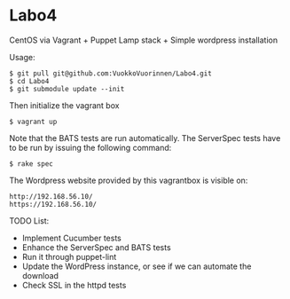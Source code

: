 Labo4
=====

CentOS via Vagrant + Puppet Lamp stack + Simple wordpress installation

Usage:

	$ git pull git@github.com:VuokkoVuorinnen/Labo4.git
	$ cd Labo4
	$ git submodule update --init

Then initialize the vagrant box

	$ vagrant up

Note that the BATS tests are run automatically. The ServerSpec tests have to be run by issuing the following command:

	$ rake spec

The Wordpress website provided by this vagrantbox is visible on:

	http://192.168.56.10/
	https://192.168.56.10/

TODO List:

* Implement Cucumber tests
* Enhance the ServerSpec and BATS tests
* Run it through puppet-lint
* Update the WordPress instance, or see if we can automate the download
* Check SSL in the httpd tests